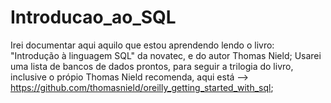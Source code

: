 # Introducao_ao_SQL
Irei documentar aqui aquilo que estou aprendendo lendo o livro: "Introdução à linguagem SQL" da novatec, e do autor Thomas Nield;
Usarei uma lista de bancos de dados prontos, para seguir a trilogia do livro, inclusive o própio Thomas Nield recomenda, aqui está
--> https://github.com/thomasnield/oreilly_getting_started_with_sql;
